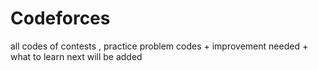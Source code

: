 # Codeforces
all codes of contests , practice problem codes + improvement needed + what to learn next will be added 
